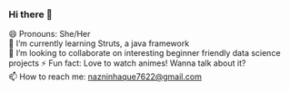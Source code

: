 ### Hi there 👋 <br>

<!--
**Naznin22/Naznin22** is a ✨ _special_ ✨ repository because its `README.md` (this file) appears on your GitHub profile.

Here are some ideas to get you started:

- 🔭 I’m currently working on ...
- 🌱 I’m currently learning ...
- 👯 I’m looking to collaborate on ...
- 🤔 I’m looking for help with ...
- 💬 Ask me about ...
- 📫 How to reach me: ...
- 😄 Pronouns: ...
- ⚡ Fun fact: ...
-->
😄 Pronouns: She/Her <br>
🔭 I’m currently learning Struts, a java framework <br>
👯 I’m looking to collaborate on interesting beginner friendly data science projects
⚡ Fun fact: Love to watch animes! Wanna talk about it? <br>
📫 How to reach me: <a> nazninhaque7622@gmail.com </a> <br>

